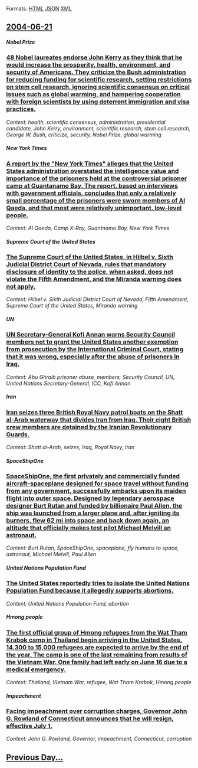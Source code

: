 
Formats: [HTML](2004/06/21/index.html)  [JSON](2004/06/21/index.json)  [XML](2004/06/21/index.xml)  

## [2004-06-21](/news/2004/06/21/index.md)

##### Nobel Prize
### [ 48 Nobel laureates endorse John Kerry as they think that he would increase the prosperity, health, environment, and security of Americans. They criticize the Bush administration for reducing funding for scientific research, setting restrictions on stem cell research, ignoring scientific consensus on critical issues such as global warming, and hampering cooperation with foreign scientists by using deterrent immigration and visa practices. ](/news/2004/06/21/48-nobel-laureates-endorse-john-kerry-as-they-think-that-he-would-increase-the-prosperity-health-environment-and-security-of-americans.md)
_Context: health, scientific consensus, administration, presidential candidate, John Kerry, environment, scientific research, stem cell research, George W. Bush, criticize, security, Nobel Prize, global warming_

##### New York Times
### [ A report by the "New York Times" alleges that the United States administration overstated the intelligence value and importance of the prisoners held at the controversial prisoner camp at Guantanamo Bay. The report, based on interviews with government officials, concludes that only a relatively small percentage of the prisoners were sworn members of Al Qaeda, and that most were relatively unimportant, low-level people. ](/news/2004/06/21/a-report-by-the-new-york-times-alleges-that-the-united-states-administration-overstated-the-intelligence-value-and-importance-of-the-pris.md)
_Context: Al Qaeda, Camp X-Ray, Guantnamo Bay, New York Times_

##### Supreme Court of the United States
### [ The Supreme Court of the United States, in Hiibel v. Sixth Judicial District Court of Nevada, rules that mandatory disclosure of identity to the police, when asked, does not violate the Fifth Amendment, and the Miranda warning does not apply. ](/news/2004/06/21/the-supreme-court-of-the-united-states-in-hiibel-v-sixth-judicial-district-court-of-nevada-rules-that-mandatory-disclosure-of-identity-t.md)
_Context: Hiibel v. Sixth Judicial District Court of Nevada, Fifth Amendment, Supreme Court of the United States, Miranda warning_

##### UN
### [ UN Secretary-General Kofi Annan warns Security Council members not to grant the United States another exemption from prosecution by the International Criminal Court, stating that it was wrong, especially after the abuse of prisoners in Iraq. ](/news/2004/06/21/un-secretary-general-kofi-annan-warns-security-council-members-not-to-grant-the-united-states-another-exemption-from-prosecution-by-the-int.md)
_Context: Abu Ghraib prisoner abuse, members, Security Council, UN, United Nations Secretary-General, ICC, Kofi Annan_

##### Iran
### [ Iran seizes three British Royal Navy patrol boats on the Shatt al-Arab waterway that divides Iran from Iraq. Their eight British crew members are detained by the Iranian Revolutionary Guards. ](/news/2004/06/21/iran-seizes-three-british-royal-navy-patrol-boats-on-the-shatt-al-arab-waterway-that-divides-iran-from-iraq-their-eight-british-crew-membe.md)
_Context: Shatt al-Arab, seizes, Iraq, Royal Navy, Iran_

##### SpaceShipOne
### [ SpaceShipOne, the first privately and commercially funded aircraft-spaceplane designed for space travel without funding from any government, successfully embarks upon its maiden flight into outer space. Designed by legendary aerospace designer Burt Rutan and funded by billionaire Paul Allen, the ship was launched from a larger plane and, after igniting its burners, flew 62 mi into space and back down again, an altitude that officially makes test pilot Michael Melvill an astronaut. ](/news/2004/06/21/spaceshipone-the-first-privately-and-commercially-funded-aircraft-spaceplane-designed-for-space-travel-without-funding-from-any-government.md)
_Context: Burt Rutan, SpaceShipOne, spaceplane, fly humans to space, astronaut, Michael Melvill, Paul Allen_

##### United Nations Population Fund
### [ The United States reportedly tries to isolate the United Nations Population Fund because it allegedly supports abortions. ](/news/2004/06/21/the-united-states-reportedly-tries-to-isolate-the-united-nations-population-fund-because-it-allegedly-supports-abortions.md)
_Context: United Nations Population Fund, abortion_

##### Hmong people
### [ The first official group of Hmong refugees from the Wat Tham Krabok camp in Thailand begin arriving in the United States. 14,300 to 15,000 refugees are expected to arrive by the end of the year. The camp is one of the last remaining from results of the Vietnam War. One family had left early on June 16 due to a medical emergency. ](/news/2004/06/21/the-first-official-group-of-hmong-refugees-from-the-wat-tham-krabok-camp-in-thailand-begin-arriving-in-the-united-states-14-300-to-15-000.md)
_Context: Thailand, Vietnam War, refugee, Wat Tham Krabok, Hmong people_

##### Impeachment
### [ Facing impeachment over corruption charges, Governor John G. Rowland of Connecticut announces that he will resign, effective July 1. ](/news/2004/06/21/facing-impeachment-over-corruption-charges-governor-john-g-rowland-of-connecticut-announces-that-he-will-resign-effective-july-1.md)
_Context: John G. Rowland, Governor, impeachment, Connecticut, corruption_

## [Previous Day...](/news/2004/06/20/index.md)


